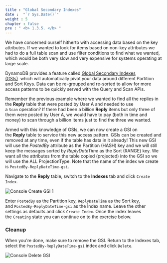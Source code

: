 ```yaml
---
title : "Global Secondary Indexes"
date :  "`r Sys.Date()`" 
weight : 5
chapter : false
pre : " <b> 1.3.5. </b> "
---
```


We have concerned ourself hitherto with accessing data based on the key attributes. If we wanted to look for items based on non-key attributes we had to do a full table scan and use filter conditions to find what we wanted, which would be both very slow and very expensive for systems operating at large scale.

DynamoDB provides a feature called [Global Secondary Indexes (GSIs)](https://docs.aws.amazon.com/amazondynamodb/latest/developerguide/GSI.html)  which will automatically pivot your data around different Partition and Sort Keys. Data can be re-grouped and re-sorted to allow for more access patterns to be quickly served with the Query and Scan APIs.

Remember the previous example where we wanted to find all the replies in the **Reply** table that were posted by User A and needed to use a `Scan` operation? If there had been a billion **Reply** items but only three of them were posted by User A, we would have to pay (both in time and money) to scan through a billion items just to find the three we wanted.

Armed with this knowledge of GSIs, we can now create a GSI on the **Reply** table to service this new access pattern. GSIs can be created and removed at any time, even if the table has data in it already! This new GSI will use the _PostedBy_ attribute as the Partition (HASH) key and we will still keep the messages sorted by _ReplyDateTime_ as the Sort (RANGE) key. We want all the attributes from the table copied (projected) into the GSI so we will use the ALL ProjectionType. Note that the name of the index we create is `PostedBy-ReplyDateTime-gsi`.

Navigate to the **Reply** table, switch to the **Indexes** tab and click `Create Index`.

![Console Create GSI 1](/images/1/1.3/17.png)

Enter `PostedBy` as the Partition key, `ReplyDateTime` as the Sort key, and `PostedBy-ReplyDateTime-gsi` as the Index name. Leave the other settings as defaults and click `Create Index`. Once the index leaves the `Creating` state you can continue on to the exercise below.


### Cleanup

When you're done, make sure to remove the GSI. Return to the Indexes tab, select the `PostedBy-ReplyDateTime-gsi` index and click `Delete`.

![Console Delete GSI](/images/1/1.3/18.png)